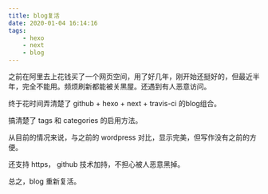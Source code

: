 ```yaml
---
title: blog复活
date: 2020-01-04 16:14:16
tags:
    - hexo
    - next
    - blog
---
```


之前在阿里去上花钱买了一个网页空间，用了好几年，刚开始还挺好的，但最近半年，完全不能用。频烦刷新都能被关黑屋。还遇到有人恶意访问。

终于花时间弄清楚了 github + hexo + next + travis-ci 的blog组合。

搞清楚了 tags 和 categories 的启用方法。

从目前的情况来说，与之前的 wordpress 对比，显示完美，但写作没有之前的方便。

还支持 https， github 技术加持，不担心被人恶意黑掉。

总之，blog 重新复活。
